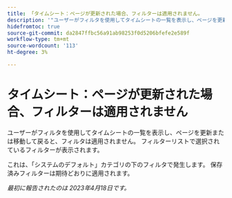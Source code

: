 ```yaml
---
title: 「タイムシート：ページが更新された場合、フィルターは適用されません。
description: '"ユーザーがフィルタを使用してタイムシートの一覧を表示し、ページを更新または移動して戻ると、フィルタは適用されません。 フィルターリストで選択されているようです。」'
hidefromtoc: true
source-git-commit: da2847ffbc56a91ab98253f0d5206bfefe2e589f
workflow-type: tm+mt
source-wordcount: '113'
ht-degree: 3%

---
```



# タイムシート：ページが更新された場合、フィルターは適用されません

ユーザーがフィルタを使用してタイムシートの一覧を表示し、ページを更新または移動して戻ると、フィルタは適用されません。 フィルターリストで選択されているフィルターが表示されます。

これは、「システムのデフォルト」カテゴリの下のフィルタで発生します。 保存済みフィルターは期待どおりに適用されます。

_最初に報告されたのは 2023年4月18日です。_


